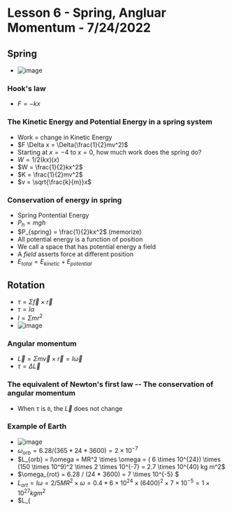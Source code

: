 # Lesson 6 - Spring, Angluar Momentum - 7/24/2022

## Spring
* ![image](https://user-images.githubusercontent.com/71202720/180651166-d5da4904-95db-4582-9fd8-6df9080ec255.png)
### Hook's law
* $F = -kx$
### The Kinetic Energy and Potential Energy in a spring system
* Work = change in Kinetic Energy
* $F \Delta x = \Delta(\frac{1}{2}mv^2)$
* Starting at $x=-4$ to $x=0$, how much work does the spring do?
* $W=1/2 (kx) (x)$
* $W = \frac{1}{2}kx^2$
* $K = \frac{1}{2}mv^2$
* $v = \sqrt{\frac{k}{m}}x$
### Conservation of energy in spring
* Spring Pontential Energy
* $P_{h} = mgh$
* $P_{spring} = \frac{1}{2}kx^2$  (memorize)
* All potential energy is a function of position
* We call a space that has potential energy a field
* A *field* asserts force at different position
* $E_{total} = E_{kinetic} + E_{potential}$

## Rotation
* $\tau=\Sigma{\vec{f} \times \vec{r}}$
* $\tau = I \alpha$
* $I = \Sigma {mr^2}$
* ![image](https://user-images.githubusercontent.com/71202720/180653988-40eed6e1-39d6-447e-ad75-a6fdd8646eed.png)

### Angular momentum
* $\vec{L} = \Sigma{m\vec{v} \times \vec{r}} = I\vec{\omega}$
* $\tau = \Delta \vec{L}$
### The equivalent of Newton's first law -- The conservation of angular momentum 
* When $\tau$ is `0`, the $\vec{L}$ does not change
### Example of Earth
* ![image](https://user-images.githubusercontent.com/71202720/180654275-eb082bc4-9a8b-44a1-983a-82a08a001bbe.png)
* $\omega_{orb} = 6.28 / (365 * 24 * 3600) = 2 \times 10^{-7}$
* $L_{orb} = I\omega = MR^2 \times \omega = ( 6 \times 10^{24}) \times (150 \times 10^9)^2 \times 2 \times 10^{-7} =  2.7 \times 10^{40) kg m^2$
* $\omega_{rot} = 6.28 / (24 * 3600) = 7 \times 10^{-5} $
* $L_{ort} = I\omega = 2/5 M R^2 \times \omega = 0.4 * 6 \times 10^{24} \times (6400)^2 \times 7 \times 10^{-5} = 1 \times 10^{27} kg m^2$
* $L_{
